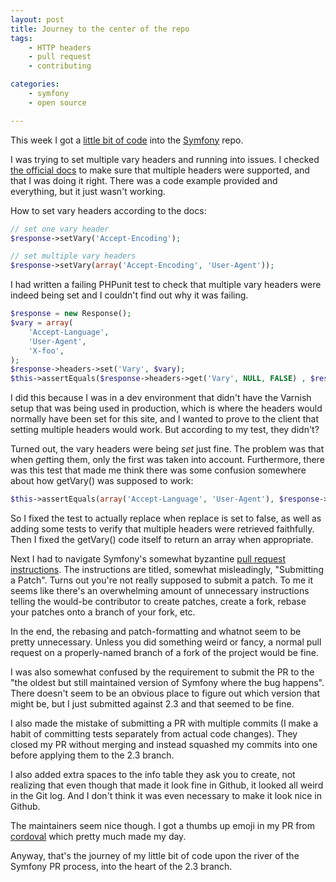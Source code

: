 ```yaml
---
layout: post
title: Journey to the center of the repo
tags:
    - HTTP headers
    - pull request
    - contributing

categories:
    - symfony
    - open source

---
```


This week I got a [little bit of code][1] into the [Symfony][2] repo.

I was trying to set multiple vary headers and running into issues. I checked [the official docs][3] to make sure that multiple headers were supported, and that I was doing it right. There was a code example provided and everything, but it just wasn't working.

How to set vary headers according to the docs:

~~~php
// set one vary header
$response->setVary('Accept-Encoding');

// set multiple vary headers
$response->setVary(array('Accept-Encoding', 'User-Agent'));
~~~

I had written a failing PHPunit test to check that multiple vary headers were indeed being set and I couldn't find out why it was failing.

~~~php
$response = new Response();
$vary = array(
    'Accept-Language',
    'User-Agent',
    'X-foo',
);
$response->headers->set('Vary', $vary);
$this->assertEquals($response->headers->get('Vary', NULL, FALSE) , $response->getVary(), '->getVary() parses multiple header name values in arrays');
~~~

I did this because I was in a dev environment that didn't have the Varnish setup that was being used in production, which is where the headers would normally have been set for this site, and I wanted to prove to the client that setting multiple headers would work. But according to my test, they didn't?

Turned out, the vary headers were being <em>set</em> just fine. The problem was that when <em>get</em>ting them, only the first was taken into account. Furthermore, there was this test that made me think there was some confusion somewhere about how getVary() was supposed to work:

~~~php
$this->assertEquals(array('Accept-Language', 'User-Agent'), $response->getVary(), '->setVary() doesn\'t change the Vary header if replace is set to false');
~~~

So I fixed the test to actually replace when replace is set to false, as well as adding some tests to verify that multiple headers were retrieved faithfully. Then I fixed the getVary() code itself to return an array when appropriate.

Next I had to navigate Symfony's somewhat byzantine [pull request instructions][4]. The instructions are titled, somewhat misleadingly, "Submitting a Patch". Turns out you're not really supposed to submit a patch. To me it seems like there's an overwhelming amount of unnecessary instructions telling the would-be contributor to create patches, create a fork, rebase your patches onto a branch of your fork, etc.

In the end, the rebasing and patch-formatting and whatnot seem to be pretty unnecessary. Unless you did something weird or fancy, a normal pull request on a properly-named branch of a fork of the project would be fine.

I was also somewhat confused by the requirement to submit the PR to the "the oldest but still maintained version of Symfony where the bug happens". There doesn't seem to be an obvious place to figure out which version that might be, but I just submitted against 2.3 and that seemed to be fine.

I also made the mistake of submitting a PR with multiple commits (I make a habit of committing tests separately from actual code changes). They closed my PR without merging and instead squashed my commits into one before applying them to the 2.3 branch.

I also added extra spaces to the info table they ask you to create, not realizing that even though that made it look fine in Github, it looked all weird in the Git log. And I don't think it was even necessary to make it look nice in Github.

The maintainers seem nice though. I got a thumbs up emoji in my PR from [cordoval][5] which pretty much made my day.

Anyway, that's the journey of my little bit of code upon the river of the Symfony PR process, into the heart of the 2.3 branch.

[1]: https://github.com/symfony/symfony/commit/3a4a3cbe303cfe71f40c1d3425882e1426a6bcfc
[2]: http://symfony.com/
[3]: http://symfony.com/doc/current/book/http_cache.html
[4]: http://symfony.com/doc/current/contributing/code/patches.html
[5]: https://github.com/cordoval